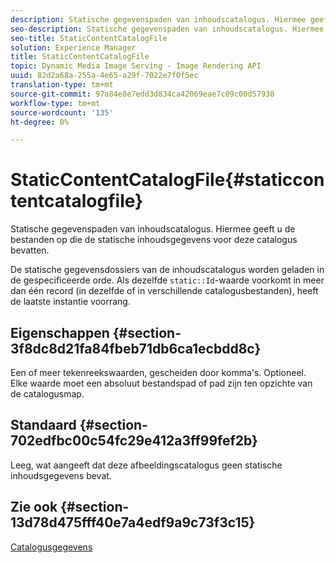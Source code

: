 ```yaml
---
description: Statische gegevenspaden van inhoudscatalogus. Hiermee geeft u de bestanden op die de statische inhoudsgegevens voor deze catalogus bevatten.
seo-description: Statische gegevenspaden van inhoudscatalogus. Hiermee geeft u de bestanden op die de statische inhoudsgegevens voor deze catalogus bevatten.
seo-title: StaticContentCatalogFile
solution: Experience Manager
title: StaticContentCatalogFile
topic: Dynamic Media Image Serving - Image Rendering API
uuid: 82d2a68a-255a-4e65-a29f-7022e7f0f5ec
translation-type: tm+mt
source-git-commit: 97a84e8e7edd3d834ca42069eae7c09c00d57938
workflow-type: tm+mt
source-wordcount: '135'
ht-degree: 0%

---
```



# StaticContentCatalogFile{#staticcontentcatalogfile}

Statische gegevenspaden van inhoudscatalogus. Hiermee geeft u de bestanden op die de statische inhoudsgegevens voor deze catalogus bevatten.

De statische gegevensdossiers van de inhoudscatalogus worden geladen in de gespecificeerde orde. Als dezelfde `static::Id`-waarde voorkomt in meer dan één record (in dezelfde of in verschillende catalogusbestanden), heeft de laatste instantie voorrang.

## Eigenschappen {#section-3f8dc8d21fa84fbeb71db6ca1ecbdd8c}

Een of meer tekenreekswaarden, gescheiden door komma&#39;s. Optioneel. Elke waarde moet een absoluut bestandspad of pad zijn ten opzichte van de catalogusmap.

## Standaard {#section-702edfbc00c54fc29e412a3ff99fef2b}

Leeg, wat aangeeft dat deze afbeeldingscatalogus geen statische inhoudsgegevens bevat.

## Zie ook {#section-13d78d475fff40e7a4edf9a9c73f3c15}

[Catalogusgegevens](../../../../../is-api/image-catalog/image-serving-api-ref/c-image-catalog-reference/c-overview/c-catalog-data-fields/c-catalog-data-fields.md#concept-b19581028ec44f98b9f5943624403d29)
